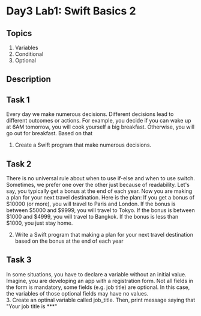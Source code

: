 # Day3 Lab1: Swift Basics 2

## Topics
1. Variables
2. Conditional
3. Optional

## Description
## Task 1
 Every day we make numerous decisions. Different decisions lead to different outcomes or actions. For example, you decide if you can wake up at 6AM tomorrow, you will cook yourself a big breakfast. Otherwise, you will go out for breakfast. Based on that
 1. Create a Swift program that make numerous decisions.

## Task 2
There is no universal rule about when to use if-else and when to use switch. Sometimes, we prefer one over the other just because of readability. Let's say, you typically get a bonus at the end of each year. Now you are making a plan for your next travel destination. Here is the plan:
If you get a bonus of $10000 (or more), you will travel to Paris and London.
If the bonus is between $5000 and $9999, you will travel to Tokyo.
If the bonus is between $1000 and $4999, you will travel to Bangkok.
If the bonus is less than $1000, you just stay home.

2. Write a Swift program that making a plan for your next travel destination based on the bonus at the end of each year

## Task 3
In some situations, you have to declare a variable without an initial value. Imagine, you are developing an app with a registration form. Not all fields in the form is mandatory, some fields (e.g. job title) are optional. In this case, the variables of those optional fields may have no values.   
3. Create an optinal variable called job_title. Then, print message saying that "Your job title is ***"

